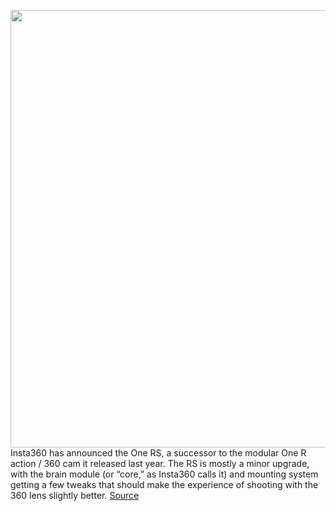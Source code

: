 <img src='https://cdn.vox-cdn.com/thumbor/KFmBcfin36C10vBQmHdyvP0xRvw=/0x0:7084x4723/1200x800/filters:focal(2976x1796:4108x2928)/cdn.vox-cdn.com/uploads/chorus_image/image/70656219/BFARSACE_220321_5093_13.0.jpg' width='700px' /><br/>
Insta360 has announced the One RS, a successor to the modular One R action / 360 cam it released last year. The RS is mostly a minor upgrade, with the brain module (or “core,” as Insta360 calls it) and mounting system getting a few tweaks that should make the experience of shooting with the 360 lens slightly better.
<a href='https://www.theverge.com/2022/3/22/22984093/insta-360-one-rs-announcement-4k-boost-upgrade'> Source <a/>